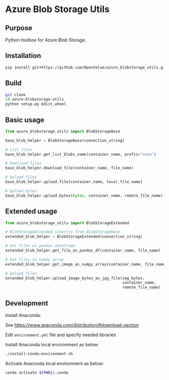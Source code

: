 Azure Blob Storage Utils
========================
Purpose
-------
Python toolbox for Azure Blob Storage.

Installation
------------

```bash
pip install git+https://github.com/OpenValue/azure_blobstorage_utils.git
```

Build
-----

```bash
git clone 
cd azure-blobstorage-utils
python setup.py bdist_wheel
```

Basic usage
-----------

```python
from azure_blobstorage_utils import BlobStorageBase

base_blob_helper = BlobStorageBase(connection_string)

# List files
base_blob_helper.get_list_blobs_name(container_name, prefix="xxxx")

# Download files
base_blob_helper.download_file(container_name, file_name)

# Upload files
base_blob_helper.upload_file(container_name, local_file_name)

# Upload bytes
base_blob_helper.upload_bytes(bytes, container_name, remote_file_name)
```

Extended usage
-----------

```python
from azure_blobstorage_utils import BlobStorageExtended

# BlobStorageExtended inherits from BlobStorageBase
extended_blob_helper = BlobStorageExtended(connection_string)

# Get files as pandas dataframe
extended_blob_helper.get_file_as_pandas_df(container_name, file_name)

# Get files as numpy array
extended_blob_helper.get_image_as_numpy_array(container_name, file_name)

# Upload files
extended_blob_helper.upload_image_bytes_as_jpg_file(img_bytes,
                                                    container_name,
                                                    remote_file_name)
```

Development
-----------
Install Anaconda:

See https://www.anaconda.com/distribution/#download-section

Edit `environment.yml` file and specify needed libraries

Install Anaconda local environment as below:

```bash
./install-conda-environment.sh
```

Activate Anaconda local environment as below:

```bash
conda activate ${PWD}/.conda
```